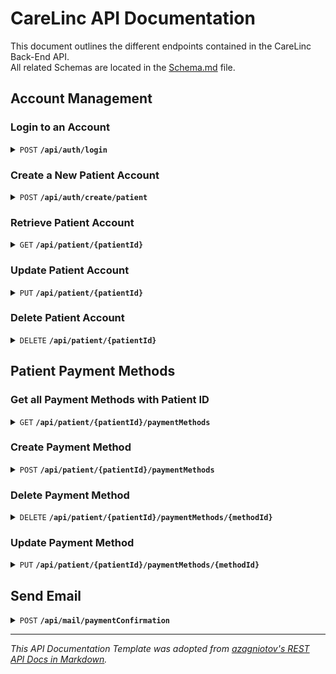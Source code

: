 # CareLinc API Documentation
This document outlines the different endpoints contained in the CareLinc Back-End API.  
All related Schemas are located in the [Schema.md](./Schema.md) file.

## Account Management
### Login to an Account
<details>
<summary><code>POST</code> <code><b>/api/auth/login</b></code></summary>

**Request Body**
 | name | type | data type |
|-----------|-----------|-------------------------|
| email | required | string |
| password | required | string |

**Sample Request Body**
```json
{
    "email": "johndoe@mail.com",
    "password": "password123",
}
```

**Responses**

| HTTP Status | response |
|---------------|---------------------------------------------------------------------|
| `200` | `{ message: "Login Successful", account: <account object}` |
| `403` | `{ message: "Incorrect Password" }` |
| `404` | `{ message: "Account with email <email address> not found." }` |
| `500` | `{ message: "Internal Server Error" }` |
</details>

### Create a New Patient Account
<details>
<summary><code>POST</code> <code><b>/api/auth/create/patient</b></code></summary>

**Request Body**
| name | type | data type |
|-----------|-----------|-------------------------|
| name | required | string |
| email | required | string |
| password | required | string |
| knownAllergies | required | string |
| birthdate | required | string (format: YYYY-MM-DD) |
| email | required | string |
| qns | required | object |

**Data Object for `qns` Attribute**

```json
{
  "qOne": "string",
  "qTwo": "string",
  "qThree": "string",
  "qFour": "string",
  "qFive": "string",
  "qSix": "string"
}
```

**Sample Response Body**
```json
{
  "name": "John Doe",
  "email": "john.doe@example.com",
  "password": "password123",
  "knownAllergies": "None",
  "birthdate": "1990-01-01",
  "qns": {
    "qOne": "Answer to question one",
    "qTwo": "Answer to question two",
    "qThree": "Answer to question three",
    "qFour": "Answer to question four",
    "qFive": "Answer to question five",
    "qSix": "Answer to question six"
  }
}
```

**Responses**

| HTTP Status | response |
|---------------|---------------------------------------------------------------------|
| `201` | `{ message: "Account Created Successfully", account: <account object}` |
| `500` | `{ message: "Internal Server Error" }` |
</details>

### Retrieve Patient Account
<details>
<summary><code>GET</code> <code><b>/api/patient/{patientId}</b></code></summary>

**Parameters**
| name | type | description |
|-----------|-----------|-------------------------|
| patientId | required | Unique Identifier given to the Patient being retrieved |

**Request Body**
No Request Body is required for the GET request

**Responses**
| HTTP Status | response |
|---------------|---------------------------------------------------------------------|
| `200` | See below |
| `400` | `{ message: "Patient ID is required" }` |
| `404` | `{ message: "Patiet with ID <Patient ID> not found." }` |
| `500` | `{ message: "Internal Server Error" }` |

**Response Body**
| name | data type |
|-----------|-------------------------|
| patientId | string |
| name | string |
| email | string |
| birthdate | string (format: YYYY-MM-DD) |
| knownAllergies | string |
| isApproved | string (values: Pending, Approved, Declined) |
| appointments | object |

**Data Object for `appointments` Object**
```json
{
    "appointmentId": "APP0001",
    "doctorId": "ACC0001",
    "slotId": "SLO0001",
    "consultationCost": 50.00,
    "reason": "Sick",
    "doctorNote": "Running a Fever...",
    "paymentAmount": 100.00,
    "paymentStatus": "Unpaid",
    "slotDate": "2024-06-01",
    "slotTime": "09:30-10:00"
}
```

**Sample Response Body**
```json
{
  "name": "User5",
  "email": "user5@mail.com",
  "birthdate": "2000-01-01",
  "patientId": "ACC0005",
  "knownAllergies": "Mold, Grass, Water",
  "isApproved": "Approved",
  "appointments": [
    {
      "appointmentId": "APP0001",
      "doctorId": "ACC0001",
      "slotId": "SLO0001",
      "consultationCost": 50.00,
      "reason": "Sick",
      "doctorNote": "Running a Fever...",
      "paymentAmount": 100.00,
      "paymentStatus": "Unpaid",
      "slotDate": "2024-06-01",
      "slotTime": "09:30-10:00"
    }
  ]
}
```

</details>

### Update Patient Account
<details>
<summary><code>PUT</code> <code><b>/api/patient/{patientId}</b></code></summary>

**Parameters**
| name | type | description |
|-----------|-----------|-------------------------|
| patientId | required | Unique Identifier given to the Patient being retrieved |

**Request Body**
| name | type | data type |
|-----------|-----------|-------------------------|
| name | required | string |
| email | required | string (format: YYYY-MM-DD) |
| knownAllergies | required | string |
| birthdate | required | string |
| password | required | string, null |

**Sample Request Body**
```json
{
    "name": "John Doe",
    "email": "john_doe@mail.com",
    "birthdate": "2000-01-01",
    "knownAllergies": "Grass",
    "password": null
}
```

**Responses**

| HTTP Status | response |
|---------------|---------------------------------------------------------------------|
| `200` | `{ message: "Patient Account Updated Successfully", account: <account object> }` |
| `400` | `{ message: "Patient ID is required" }` |
| `500` | `{ message: "Failed to Update Patient Account" }` |
| `500` | `{ message: "Internal Server Error" }` |
</details>

### Delete Patient Account

<details>
<summary><code>DELETE</code> <code><b>/api/patient/{patientId}</b></code></summary>

**Parameters**
| name | type | description |
|-----------|-----------|-------------------------|
| patientId | required | Unique Identifier given to the Patient being retrieved |

**Request Body**  
No Request Body is required for the DELETE request

**Responses**

| HTTP Status | response |
|---------------|---------------------------------------------------------------------|
| `200` | `{ message: "Patient Account Deleted Successfully" }` |
| `400` | `{ message: "Patient ID is required" }` |
| `500` | `{ message: "Failed to Delete Patient Account" }` |
| `500` | `{ message: "Internal Server Error" }` |
</details>

## Patient Payment Methods
### Get all Payment Methods with Patient ID

<details>
<summary><code>GET</code> <code><b>/api/patient/{patientId}/paymentMethods</b></code></summary>

**Parameters**
| name | type | description |
|-----------|-----------|-------------------------|
| patientId | required | Unique Identifier given to the Patient being retrieved |

**Request Body**  
No Request Body is required for the DELETE request

**Responses**
| HTTP Status | response |
|---------------|---------------------------------------------------------------------|
| `200` | `{ message: "Found Payment Methods", paymentMethods: <paymentMethod Object> }` |
| `400` | `{ message: "Patient ID is required" }` |
| `404` | `{ message: "Payment Methods not found." }` |
| `500` | `{ message: "Internal Server Error" }` |

**Sample Response Body**
```json
{
  "message": "Found Payment Methods",
  "paymentMethods": [
    {
        "id": "PMI0003",
        "patientId": "ACC0005",
        "merchant": "American Express",
        "cardName": "John Smith",
        "cardNumber": "1234567890123458",
        "cardExpiryDate": "2030-01-01T00:00:00.000Z"
    },
    {
        "id": "PMI0004",
        "patientId": "ACC0005",
        "merchant": "Visa",
        "cardName": "John Smith",
        "cardNumber": "9357206739602768",
        "cardExpiryDate": "2023-01-01T00:00:00.000Z"
    }
  ]
}
```

</details>

### Create Payment Method

<details>
<summary><code>POST</code> <code><b>/api/patient/{patientId}/paymentMethods</b></code></summary>

**Parameters**
| name | type | description |
|-----------|-----------|-------------------------|
| patientId | required | Unique Identifier given to the Patient being retrieved |

**Request Body**  
| name | type | data type |
|-----------|-----------|-------------------------|
| merchant | required | string |
| cardName | required | string |
| cardNumber | required | string (required: 16 characters) |
| cardExpiryDate | required | string (format: YYYY-MM) |

**Responses**
| HTTP Status | response |
|---------------|---------------------------------------------------------------------|
| `201` | `{ message: "Payment Method Created", paymentMethods: <paymentMethod Object> }` |
| `400` | `{ message: "Patient ID is required" }` |
| `400` | `{ message: "Validation Error", errors: <Joi Error> }` |
| `500` | `{ message: "Internal Server Error" }` |

</details>

### Delete Payment Method

<details>
<summary><code>DELETE</code> <code><b>/api/patient/{patientId}/paymentMethods/{methodId}</b></code></summary>

**Parameters**
| name | type | description |
|-----------|-----------|-------------------------|
| patientId | required | Unique Identifier given to the Patient being retrieved |
| methodId | required | Unique Identifier given to every Payment Method |

**Responses**
| HTTP Status | response |
|---------------|---------------------------------------------------------------------|
| `204` | `{ message: "Payment Method Deleted" }` |
| `400` | `{ message: "Patient ID and Payment Method Id are required." }` |
| `500` | `{ message: "Internal Server Error" }` |

</details>

### Update Payment Method

<details>
<summary><code>PUT</code> <code><b>/api/patient/{patientId}/paymentMethods/{methodId}</b></code></summary>

**Parameters**
| name | type | description |
|-----------|-----------|-------------------------|
| patientId | required | Unique Identifier given to the Patient being retrieved |
| methodId | required | Unique Identifier given to every Payment Method |

**Request Body**  
| name | type | data type |
|-----------|-----------|-------------------------|
| merchant | required | string |
| cardName | required | string |
| cardNumber | required | string (required: 16 characters) |
| cardExpiryDate | required | string (format: YYYY-MM) |

**Responses**
| HTTP Status | response |
|---------------|---------------------------------------------------------------------|
| `200` | `{ message: "Payment Method Updated", paymentMethod: <PaymentMethod Object> }` |
| `400` | `{ message: "Method Id, Patient ID, Merchant, Card Name, Card Number, and Card Expiry Date are required." }` |
| `500` | `{ message: "Internal Server Error" }` |

</details>

## Send Email

<details>
<summary><code>POST</code> <code><b>/api/mail/paymentConfirmation</b></code></summary>

**Parameters**
No URL Parameters required.

**Request Body**  
| name | type | data type |
|-----------|-----------|-------------------------|
| recepient | required | string |
| paymentAmount | required | string |
| cardMerchant | required | string |
| cardLFDigits | required | string (4 characters) |
| appointmentDate | required | string (format: YYYY-MM-DD) |
| appointmentTime | required | string |

**Responses**
| HTTP Status | response |
|---------------|---------------------------------------------------------------------|
| `201` | `{ message: "Payment Confirmation Email Sent" }` |
| `500` | `{ message: "Internal Server Error" }` |

</details>


---
_This API Documentation Template was adopted from [azagniotov's REST API Docs in Markdown](https://gist.github.com/azagniotov/a4b16faf0febd12efbc6c3d7370383a6)._